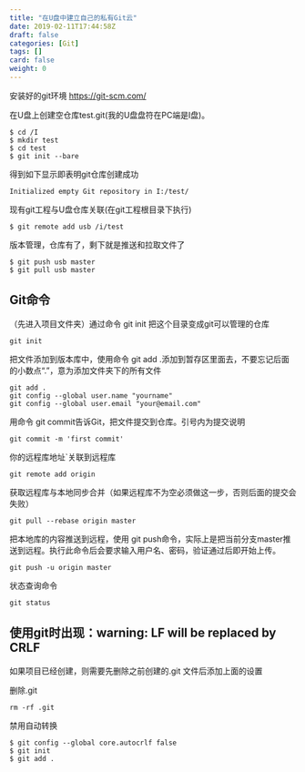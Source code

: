 ```yaml
---
title: "在U盘中建立自己的私有Git云"
date: 2019-02-11T17:44:58Z
draft: false
categories: [Git]
tags: []
card: false
weight: 0
---
```


安装好的git环境 https://git-scm.com/

在U盘上创建空仓库test.git(我的U盘盘符在PC端是I盘)。

<!--more-->

```
$ cd /I
$ mkdir test
$ cd test
$ git init --bare
```

得到如下显示即表明git仓库创建成功

`Initialized empty Git repository in I:/test/`

现有git工程与U盘仓库关联(在git工程根目录下执行)

`$ git remote add usb /i/test`

版本管理，仓库有了，剩下就是推送和拉取文件了

```
$ git push usb master
$ git pull usb master
```

## Git命令

（先进入项目文件夹）通过命令 git init 把这个目录变成git可以管理的仓库

`git init`

把文件添加到版本库中，使用命令 git add .添加到暂存区里面去，不要忘记后面的小数点“.”，意为添加文件夹下的所有文件

```
git add .
git config --global user.name "yourname"
git config --global user.email "your@email.com"
```

用命令 git commit告诉Git，把文件提交到仓库。引号内为提交说明

`git commit -m 'first commit'`

你的远程库地址`关联到远程库

`git remote add origin`

获取远程库与本地同步合并（如果远程库不为空必须做这一步，否则后面的提交会失败）

`git pull --rebase origin master`

把本地库的内容推送到远程，使用 git push命令，实际上是把当前分支master推送到远程。执行此命令后会要求输入用户名、密码，验证通过后即开始上传。

`git push -u origin master`

状态查询命令

`git status`

## 使用git时出现：warning: LF will be replaced by CRLF

如果项目已经创建，则需要先删除之前创建的.git 文件后添加上面的设置

删除.git

`rm -rf .git`

禁用自动转换

```
$ git config --global core.autocrlf false
$ git init
$ git add .
```

